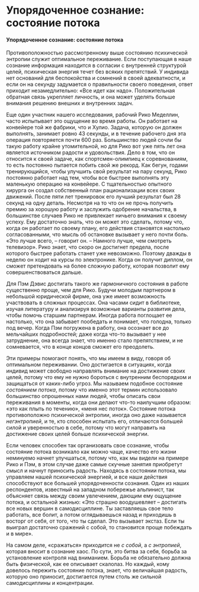 # Упорядоченное сознание: состояние потока

#### Упорядоченное сознание: состояние потока <a href="#part_346" id="part_346"></a>

Противоположностью рассмотренному выше состоянию психической энтропии служит оптимальное переживание. Если поступающая в наше сознание информация находится в согласии с внутренней структурой целей, психическая энергия течет без всяких препятствий. У индивида нет оснований для беспокойства и сомнений в своей адекватности, и если он на секунду задумается о правильности своего поведения, ответ приходит незамедлительно: «Все идет как надо». Положительная обратная связь укрепляет личность, и она может уделять больше внимания решению внешних и внутренних задач.

Еще один участник нашего исследования, рабочий Рико Меделлин, часто испытывает это ощущение во время работы. Он работает на конвейере той же фабрики, что и Хулио. Задача, которую он должен выполнять, занимает ровно 43 секунды, и в течение рабочего дня эта операция повторяется почти 600 раз. Большинство людей сочли бы такую работу крайне утомительной, но для Рико вот уже пять лет она является источником радости и удовольствия. Дело в том, что он относится к своей задаче, как спортсмен-олимпиец к соревнованиям, то есть постоянно пытается побить свой же рекорд. Как бегун, годами тренирующийся, чтобы улучшить свой результат на пару секунд, Рико постоянно работает над тем, чтобы все быстрее выполнять эту маленькую операцию на конвейере. С тщательностью опытного хирурга он создал собственный план рационализации всех своих движений. После пяти лет тренировок его лучший результат был 28 секунд на одну деталь. Несмотря на то что он не прочь получить премию за хорошую работу и заслужить одобрение начальства, в большинстве случаев Рико не привлекает ничьего внимания к своему успеху. Ему достаточно знать, что он может это сделать, потому что, когда он работает по своему плану, его действия становятся настолько согласованными, что мысль об остановке вызывает у него почти боль. «Это лучше всего, – говорит он. – Намного лучше, чем смотреть телевизор». Рико знает, что скоро он достигнет предела, после которого быстрее работать станет уже невозможно. Поэтому дважды в неделю он ходит на курсы по электронике. Когда он получит диплом, он сможет претендовать на более сложную работу, которая позволит ему совершенствоваться дальше.

Для Пэм Дэвис достигать такого же гармоничного состояния в работе существенно проще, чем для Рико. Будучи молодым партнером в небольшой юридической фирме, она уже имеет возможность участвовать в сложных процессах. Она часами сидит в библиотеке, изучая литературу и анализируя возможные варианты развития дела, чтобы помочь старшим партнерам. Иногда работа поглощает ее настолько, что она забывает пообедать и понимает, что голодна, только под вечер. Когда Пэм погружена в работу, она осознает все до мельчайших подробностей; даже когда что-то вызывает у нее затруднение, она всегда знает, что именно стало препятствием, и не сомневается, что в конце концов сможет его преодолеть.

Эти примеры помогают понять, что мы имеем в виду, говоря об оптимальном переживании. Оно достигается в ситуациях, когда индивид может свободно направлять внимание на достижение своих целей, потому что ему не нужно бороться с внутренним беспорядком и защищаться от каких-либо угроз. Мы называем подобное состояние _состоянием потока_, потому что именно этот термин использовало большинство опрошенных нами людей, чтобы описать свои переживания в моменты, когда они делают что-то наилучшим образом: «это как плыть по течению», «меня нес поток». Состояние потока противоположно психической энтропии, иногда оно даже называется _негэнтропией_, и те, кто способен испытать его, отличаются большей силой и уверенностью в себе, потому что могут направить на достижение своих целей больше психической энергии.

Если человек способен так организовать свое сознание, чтобы состояние потока возникало как можно чаще, качество его жизни неминуемо начнет улучшаться, потому что, как мы видели на примере Рико и Пэм, в этом случае даже самые скучные занятия приобретут смысл и начнут приносить радость. Находясь в состоянии потока, мы управляем нашей психической энергией, и все наши действия способствуют все большей упорядоченности сознания. Один из наших респондентов, известный на западном побережье альпинист, так объясняет связь между своим увлечением, дающим ему ощущение потока, и остальной жизнью: «Это страшно воодушевляет – достигать все новых вершин в самодисциплине. Ты заставляешь свое тело работать, все болит, а потом оглядываешься назад и приходишь в восторг от себя, от того, что ты сделал. Это вызывает экстаз. Если ты выиграл достаточно сражений с собой, то становится проще побеждать и в мире».

На самом деле, «сражаться» приходится не _с собой_, а _с энтропией_, которая вносит в сознание хаос. По сути, это битва за себя, борьба за установление контроля над вниманием. Борьба не обязательно должна быть физической, как ее описывает скалолаз. Но каждый, кому довелось пережить состояние потока, знает, что величайшая радость, которую оно приносит, достигается путем столь же сильной самодисциплины и концентрации.
